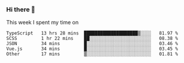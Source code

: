 ### Hi there 👋

<!--
**qiruohan/qiruohan** is a ✨ _special_ ✨ repository because its `README.md` (this file) appears on your GitHub profile.

Here are some ideas to get you started:

- 🔭 I’m currently working on ...
- 🌱 I’m currently learning ...
- 👯 I’m looking to collaborate on ...
- 🤔 I’m looking for help with ...
- 💬 Ask me about ...
- 📫 How to reach me: ...
- 😄 Pronouns: ...
- ⚡ Fun fact: ...
-->

This week I spent my time on 
<!--START_SECTION:waka-->
```text
TypeScript   13 hrs 28 mins  ████████████████████▒░░░░   81.97 % 
SCSS         1 hr 22 mins    ██░░░░░░░░░░░░░░░░░░░░░░░   08.38 % 
JSON         34 mins         █░░░░░░░░░░░░░░░░░░░░░░░░   03.46 % 
Vue.js       34 mins         █░░░░░░░░░░░░░░░░░░░░░░░░   03.45 % 
Other        17 mins         ▒░░░░░░░░░░░░░░░░░░░░░░░░   01.81 % 
```
<!--END_SECTION:waka-->
